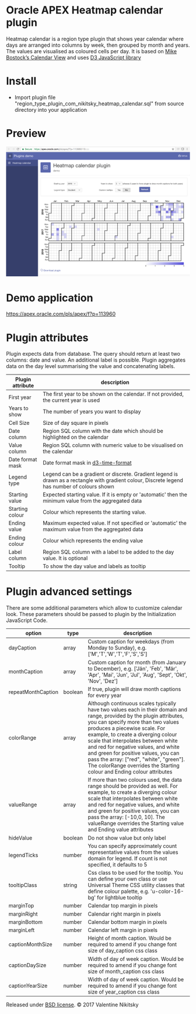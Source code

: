# Oracle APEX Heatmap calendar plugin

Heatmap calendar is a region type plugin that shows year calendar where days are arranged into columns by week, then grouped by month and years. The values are visualised as coloured cells per day.
It is based on [Mike Bostock’s Calendar View](https://bl.ocks.org/mbostock/4063318) and uses [D3 JavaScript library](https://github.com/d3/d3)

# Install

* Import plugin file "region_type_plugin_com_nikitsky_heatmap_calendar.sql" from source directory into your application

# Preview
![Heatmap calendar preview](https://github.com/nikitsky/heatmap_calendar_apex_plugin/blob/master/preview.png?raw=true "Plugin screenshot")

# Demo application
https://apex.oracle.com/pls/apex/f?p=113960

# Plugin attributes
Plugin expects data from database. The query should return at least two columns: date and value. An additional label is possible. Plugin aggregates data on the day level summarising the value and concatenating labels.

| Plugin attribute  |  description                    |
| ----------------- | ------------------------------- | 
| First year        | The first year to be shown on the calendar. If not provided, the current year is used |
| Years to show     | The number of years you want to display |
| Cell Size         | Size of day square in pixels  |
| Date column       | Region SQL column with the date which should be highlighted on the calendar |
| Value column      | Region SQL column with numeric value to be visualised on the calendar |
| Date format mask  | Date format mask in [d3-time-format](https://github.com/d3/d3-time-format#locale_format)  |
| Legend type       | Legend can be a gradient or discrete. Gradient legend is drawn as a rectangle with gradient colour, Discrete legend has number of colours shown |
| Starting value    | Expected starting value. If it is empty or 'automatic' then the minimum value from the aggregated data |
| Starting colour   | Colour which represents the starting value. |
| Ending value      | Maximum expected value. If not specified or 'automatic' the maximum value from the aggregated data |
| Ending colour     | Colour which represents the ending value |
| Label column      | Region SQL column with a label to be added to the day value. It is optional |
| Tooltip           | To show the day value and labels as tooltip |

# Plugin advanced settings

There are some additional parameters which allow to customize calendar look. These parameters should be passed to plugin by the Initialization JavaScript Code. 

| option             | type    |  description                    |
| ------------------ | ------- | ------------------------------- | 
| dayCaption         | array   | Custom caption for weekdays (from Monday to Sunday), e.g. ['M','T','W','T','F','S','S'] |
| monthCaption       | array   | Custom caption for month (from January to December), e.g. ['Jän', 'Feb', 'Mär', 'Apr', 'Mai', 'Jun', 'Jul', 'Aug', 'Sept', 'Okt', 'Nov', 'Dez'] |
| repeatMonthCaption | boolean | If true, plugin will draw month captions for every year |
| colorRange         | array   | Although continuous scales typically have two values each in their domain and range, provided by the plugin attributes, you can specify more than two values produces a piecewise scale. For example, to create a diverging colour scale that interpolates between white and red for negative values, and white and green for positive values, you can pass the array: ["red", "white", "green"]. The colorRange overrides the Starting colour and Ending colour attributes |
| valueRange         | array   | If more than two colours used, the data range should be provided as well. For example, to create a diverging colour scale that interpolates between white and red for negative values, and white and green for positive values, you can pass the array: [-10,0, 10]. The valueRange overrides the Starting value and Ending value attributes |
| hideValue          | boolean | Do not show value but only label |
| legendTicks        | number  | You can specify approximately count representative values from the values domain for legend. If count is not specified, it defaults to 5|
| tooltipClass       | string  | Css class to be used for the tooltip. You can define your own class or use Universal Theme CSS utility classes that define colour palette, e.g. 'u-color-16-bg' for lightblue tooltip |
| marginTop          | number  | Calendar top margin in pixels |
| marginRight        | number  | Calendar right margin in pixels |
| marginBottom       | number  | Calendar bottom margin in pixels |
| marginLeft         | number  | Calendar left margin in pixels |
| captionMonthSize   | number  | Height of month caption. Would be required to amend if you change font size of day_caption css class |
| captionDaySize     | number  | Width of day of week caption. Would be required to amend if you change font size of month_caption css class |
| captionYearSize    | number  | Width of day of week caption. Would be required to amend if you change font size of year_caption css class |

Released under [BSD license](http://opensource.org/licenses/BSD-3-Clause). &copy; 2017 Valentine Nikitsky
